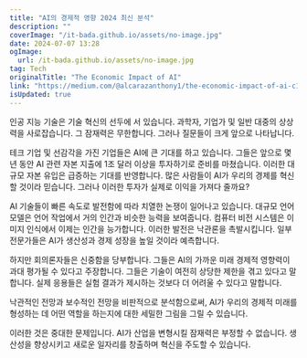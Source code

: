 ```yaml
---
title: "AI의 경제적 영향 2024 최신 분석"
description: ""
coverImage: "/it-bada.github.io/assets/no-image.jpg"
date: 2024-07-07 13:28
ogImage:
  url: /it-bada.github.io/assets/no-image.jpg
tag: Tech
originalTitle: "The Economic Impact of AI"
link: "https://medium.com/@alcarazanthony1/the-economic-impact-of-ai-c1c6a1197adc"
isUpdated: true
---
```


인공 지능 기술은 기술 혁신의 선두에 서 있습니다. 과학자, 기업가 및 일반 대중의 상상력을 사로잡습니다. 그 잠재력은 무한합니다. 그러나 질문들이 크게 앞으로 나타납니다.

테크 기업 및 선감각을 가진 기업들은 AI에 큰 기대를 하고 있습니다. 그들은 앞으로 몇 년 동안 AI 관련 자본 지출에 1조 달러 이상을 투자하기로 준비를 마쳤습니다. 이러한 대규모 자본 유입은 급증하는 기대를 반영합니다. 많은 사람들이 AI가 우리의 경제를 혁신할 것이라 믿습니다. 그러나 이러한 투자가 실제로 이익을 가져다 줄까요?

AI 기술들이 빠른 속도로 발전함에 따라 치열한 논쟁이 일어나고 있습니다. 대규모 언어 모델은 언어 작업에서 거의 인간과 비슷한 능력을 보여줍니다. 컴퓨터 비전 시스템은 이미지 인식에서 이제는 인간을 능가합니다. 이러한 발전은 낙관론을 촉발시킵니다. 일부 전문가들은 AI가 생산성과 경제 성장을 높일 것이라 예측합니다.

하지만 회의론자들은 신중함을 당부합니다. 그들은 AI의 가까운 미래 경제적 영향력이 과대 평가될 수 있다고 주장합니다. 그들은 기술이 여전히 상당한 제한을 겪고 있다고 말합니다. 실제 응용들은 실험 결과가 제시하는 것보다 더 어려울 수 있다고 말합니다.

<div class="content-ad"></div>

낙관적인 전망과 보수적인 전망을 비판적으로 분석함으로써, AI가 우리의 경제적 미래를 형성하는 데 어떤 역할을 하는지에 대한 세밀한 그림을 그릴 수 있습니다.

이러한 것은 중대한 문제입니다. AI가 산업을 변형시킬 잠재력은 부정할 수 없습니다. 생산성을 향상시키고 새로운 일자리를 창출하며 혁신을 주도할 수 있습니다.
